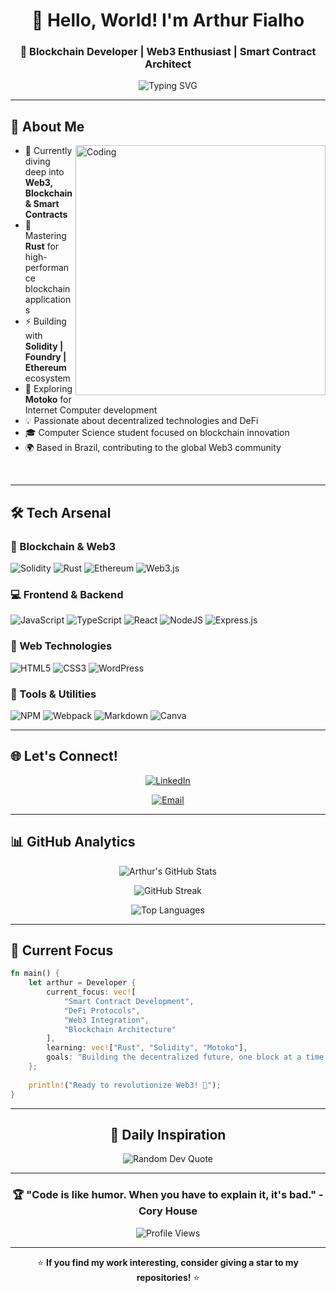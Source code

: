 <div align="center">
  
# 👋 Hello, World! I'm Arthur Fialho

### 🚀 Blockchain Developer | Web3 Enthusiast | Smart Contract Architect

<img src="https://readme-typing-svg.herokuapp.com?font=Fira+Code&weight=500&size=22&pause=1000&color=F75C7E&center=true&vCenter=true&width=600&lines=Welcome+to+my+GitHub+Profile!;Blockchain+%26+Web3+Developer;Building+the+Decentralized+Future;Smart+Contracts+%26+DApps+Creator" alt="Typing SVG" />

</div>

---

## 🌟 About Me

<img align="right" alt="Coding" width="400" src="https://raw.githubusercontent.com/adamalston/adamalston/master/assets/anime.gif">

- 🔭 Currently diving deep into **Web3, Blockchain & Smart Contracts**
- 🌱 Mastering **Rust** for high-performance blockchain applications
- ⚡ Building with **Solidity | Foundry | Ethereum** ecosystem
- 🎯 Exploring **Motoko** for Internet Computer development
- 💡 Passionate about decentralized technologies and DeFi
- 🎓 Computer Science student focused on blockchain innovation
- 🌍 Based in Brazil, contributing to the global Web3 community

<br clear="right"/>

---

## 🛠️ Tech Arsenal

### 🔗 Blockchain & Web3
![Solidity](https://img.shields.io/badge/Solidity-%23363636.svg?style=for-the-badge&logo=solidity&logoColor=white)
![Rust](https://img.shields.io/badge/rust-%23000000.svg?style=for-the-badge&logo=rust&logoColor=white)
![Ethereum](https://img.shields.io/badge/Ethereum-3C3C3D?style=for-the-badge&logo=Ethereum&logoColor=white)
![Web3.js](https://img.shields.io/badge/web3.js-F16822?style=for-the-badge&logo=web3.js&logoColor=white)

### 💻 Frontend & Backend
![JavaScript](https://img.shields.io/badge/javascript-%23323330.svg?style=for-the-badge&logo=javascript&logoColor=%23F7DF1E)
![TypeScript](https://img.shields.io/badge/typescript-%23007ACC.svg?style=for-the-badge&logo=typescript&logoColor=white)
![React](https://img.shields.io/badge/react-%2320232a.svg?style=for-the-badge&logo=react&logoColor=%2361DAFB)
![NodeJS](https://img.shields.io/badge/node.js-6DA55F?style=for-the-badge&logo=node.js&logoColor=white)
![Express.js](https://img.shields.io/badge/express.js-%23404d59.svg?style=for-the-badge&logo=express&logoColor=%2361DAFB)

### 🎨 Web Technologies
![HTML5](https://img.shields.io/badge/html5-%23E34F26.svg?style=for-the-badge&logo=html5&logoColor=white)
![CSS3](https://img.shields.io/badge/css3-%231572B6.svg?style=for-the-badge&logo=css3&logoColor=white)
![WordPress](https://img.shields.io/badge/WordPress-%23117AC9.svg?style=for-the-badge&logo=WordPress&logoColor=white)

### 🔧 Tools & Utilities
![NPM](https://img.shields.io/badge/NPM-%23CB3837.svg?style=for-the-badge&logo=npm&logoColor=white)
![Webpack](https://img.shields.io/badge/webpack-%238DD6F9.svg?style=for-the-badge&logo=webpack&logoColor=black)
![Markdown](https://img.shields.io/badge/markdown-%23000000.svg?style=for-the-badge&logo=markdown&logoColor=white)
![Canva](https://img.shields.io/badge/Canva-%2300C4CC.svg?style=for-the-badge&logo=Canva&logoColor=white)

---

## 🌐 Let's Connect!

<div align="center">

[![LinkedIn](https://img.shields.io/badge/LinkedIn-%230077B5.svg?style=for-the-badge&logo=linkedin&logoColor=white)](https://www.linkedin.com/in/arthurfialho/)
<!-- [![Portfolio](https://img.shields.io/badge/Portfolio-FF5722?style=for-the-badge&logo=google-chrome&logoColor=white)](#) -->
[![Email](https://img.shields.io/badge/Email-D14836?style=for-the-badge&logo=gmail&logoColor=white)](mailto:arthursouza.fp@gmail.com)

</div>

---

## 📊 GitHub Analytics

<div align="center">
  
![Arthur's GitHub Stats](https://github-readme-stats.vercel.app/api?username=Arthur-Fialho&theme=gruvbox&hide_border=true&include_all_commits=true&count_private=true)

![GitHub Streak](https://github-readme-streak-stats.herokuapp.com/?user=Arthur-Fialho&theme=gruvbox&hide_border=true)

![Top Languages](https://github-readme-stats.vercel.app/api/top-langs/?username=Arthur-Fialho&theme=gruvbox&hide_border=true&include_all_commits=true&count_private=true&layout=compact)

</div>

---

## 🎯 Current Focus

```rust
fn main() {
    let arthur = Developer {
        current_focus: vec![
            "Smart Contract Development",
            "DeFi Protocols",
            "Web3 Integration", 
            "Blockchain Architecture"
        ],
        learning: vec!["Rust", "Solidity", "Motoko"],
        goals: "Building the decentralized future, one block at a time 🔗"
    };
    
    println!("Ready to revolutionize Web3! 🚀");
}
```

---

<div align="center">

## 💭 Daily Inspiration

![Random Dev Quote](https://quotes-github-readme.vercel.app/api?type=horizontal&theme=gruvbox)

---

### 🏆 "Code is like humor. When you have to explain it, it's bad." - Cory House

![Profile Views](https://visitcount.itsvg.in/api?id=Arthur-Fialho&icon=6&color=6)

---

⭐ **If you find my work interesting, consider giving a star to my repositories!** ⭐

</div>
